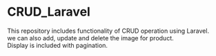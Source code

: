 # CRUD_Laravel
This repository includes functionality of CRUD operation using Laravel.
<br>
we can also add, update and delete the image for product.
<br>
Display is included with pagination.
